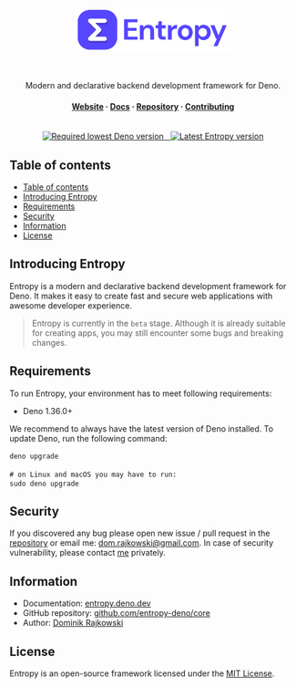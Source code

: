 <div align="center">
  <br>
  <img src="./.github/assets/logo_full.png" height="76" alt="Logo">
  <br>
  <br>
  <br>
  <p align="center">
    Modern and declarative backend development framework for Deno.
  </p>
  <h4>
    <a href="https://entropy.deno.dev" target="_blank">Website</a>
    <span> · </span>
    <a href="https://entropy.deno.dev/docs" target="_blank">Docs</a>
    <span> · </span>
    <a href="https://github.com/entropy-deno/core" target="_blank">Repository</a>
    <span> · </span>
    <a href="https://entropy.deno.dev/docs/more/contributing" target="_blank">Contributing</a>
  </h4>
  <br>
  <a href="https://deno.land/x/entropy" target="_blank">
    <img src="https://shield.deno.dev/deno/%5E1.36.0" alt="Required lowest Deno version">
    &nbsp;
    <img src="https://shield.deno.dev/x/entropy" alt="Latest Entropy version">
  </a>
  <br>
</div>

## Table of contents

- [Table of contents](#table-of-contents)
- [Introducing Entropy](#introducing-entropy)
- [Requirements](#requirements)
- [Security](#security)
- [Information](#information)
- [License](#license)

## Introducing Entropy

Entropy is a modern and declarative backend development framework for Deno. It
makes it easy to create fast and secure web applications with awesome developer
experience.

> Entropy is currently in the `beta` stage. Although it is already suitable for
> creating apps, you may still encounter some bugs and breaking changes.

## Requirements

To run Entropy, your environment has to meet following requirements:

- Deno 1.36.0+

We recommend to always have the latest version of Deno installed. To update
Deno, run the following command:

```shell
deno upgrade

# on Linux and macOS you may have to run:
sudo deno upgrade
```

## Security

If you discovered any bug please open new issue / pull request in the
[repository](https://github.com/entropy-deno/core) or email me:
dom.rajkowski@gmail.com. In case of security vulnerability, please contact
[me](https://github.com/dominiq007) privately.

## Information

- Documentation: [entropy.deno.dev](https://entropy.deno.dev/docs)
- GitHub repository:
  [github.com/entropy-deno/core](https://github.com/entropy-deno/core)
- Author: [Dominik Rajkowski](https://github.com/dominiq007)

## License

Entropy is an open-source framework licensed under the
[MIT License](https://github.com/entropy-deno/core/blob/main/LICENSE).
